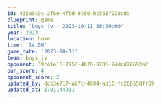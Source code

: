 ```yaml
---
id: 435a0c9c-2f6e-4fbd-8c60-bc568f938ada
blueprint: game
title: 'boys_jv - 2023-10-11 00:00:00'
year: 2023
location: home
time: '14:00'
game_date: '2023-10-11'
team: boys_jv
opponent: 39c41e15-7758-4b70-9205-24dcd78693a2
our_score: 4
opponent_score: 2
updated_by: dcb3e717-ab7c-4904-ad16-fd20b558ff69
updated_at: 1701144911
---
```

